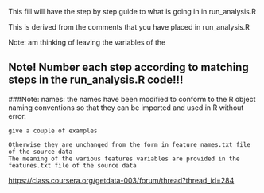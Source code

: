 This fill will have the step by step guide to what is going in in run_analysis.R

This is derived from the comments that you have placed in run_analysis.R

Note: am thinking of leaving the variables of the 

## Note! Number each step according to matching steps in the run_analysis.R code!!!


###Note: names: the names have been modified to conform to the R object naming conventions
so that they can be imported and used in R without error.

    give a couple of examples

    Otherwise they are unchanged from the form in feature_names.txt file of the source data
    The meaning of the various features variables are provided in the features.txt file of the source data

https://class.coursera.org/getdata-003/forum/thread?thread_id=284


